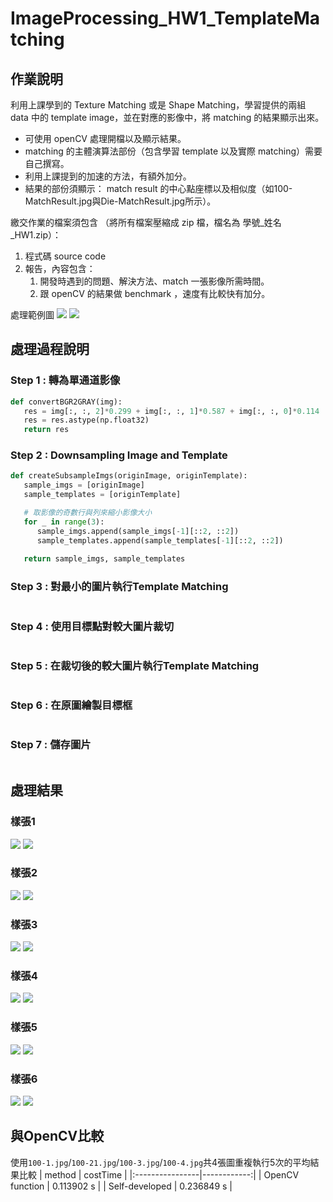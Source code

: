 # ImageProcessing_HW1_TemplateMatching

## 作業說明
利用上課學到的 Texture Matching 或是 Shape Matching，學習提供的兩組 data 中的 template image，並在對應的影像中，將 matching 的結果顯示出來。

- 可使用 openCV 處理開檔以及顯示結果。
- matching 的主體演算法部份（包含學習 template 以及實際 matching）需要自己撰寫。
- 利用上課提到的加速的方法，有額外加分。
- 結果的部份須顯示： match result 的中心點座標以及相似度（如100-MatchResult.jpg與Die-MatchResult.jpg所示）。

繳交作業的檔案須包含 （將所有檔案壓縮成 zip 檔，檔名為 學號_姓名_HW1.zip）：
1. 程式碼 source code
2. 報告，內容包含：
   1. 開發時遇到的問題、解決方法、match 一張影像所需時間。
   2. 跟 openCV 的結果做 benchmark ，速度有比較快有加分。

處理範例圖
![](/sample/100-MatchResult.jpg)
![](/sample/Die-MatchResult.jpg)


## 處理過程說明
### Step 1 : 轉為單通道影像
```python
def convertBGR2GRAY(img):
   res = img[:, :, 2]*0.299 + img[:, :, 1]*0.587 + img[:, :, 0]*0.114
   res = res.astype(np.float32)
   return res
```

### Step 2 : Downsampling Image and Template
```python
def createSubsampleImgs(originImage, originTemplate):
   sample_imgs = [originImage]
   sample_templates = [originTemplate]

   # 取影像的奇數行與列來縮小影像大小
   for _ in range(3):
      sample_imgs.append(sample_imgs[-1][::2, ::2])
      sample_templates.append(sample_templates[-1][::2, ::2])
   
   return sample_imgs, sample_templates
```

### Step 3 : 對最小的圖片執行Template Matching
```python

```

### Step 4 : 使用目標點對較大圖片裁切
```python

```

### Step 5 : 在裁切後的較大圖片執行Template Matching
```python

```

### Step 6 : 在原圖繪製目標框
```python

```

### Step 7 : 儲存圖片
```python

```

## 處理結果
### 樣張1
![](/source/100-1.jpg)
![](/result/100-1.jpg)
### 樣張2
![](/source/100-2.jpg)
![](/result/100-2.jpg)
### 樣張3
![](/source/100-3.jpg)
![](/result/100-3.jpg)
### 樣張4
![](/source/100-4.jpg)
![](/result/100-4.jpg)
### 樣張5
![](/source/Die1.jpg)
![](/result/Die1.jpg)
### 樣張6
![](/source/Die2.jpg)
![](/result/Die2.jpg)

## 與OpenCV比較
使用`100-1.jpg`/`100-21.jpg`/`100-3.jpg`/`100-4.jpg`共4張圖重複執行5次的平均結果比較
| method          |  costTime   |
|:----------------|------------:|
| OpenCV function |  0.113902 s |
| Self-developed  |  0.236849 s |
